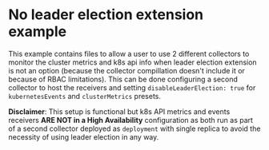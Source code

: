 # No leader election extension example
This example contains files to allow a user to use 2 different collectors to monitor the cluster metrics and k8s api info when leader election extension is not an option (because the collector compillation doesn't include it or because of RBAC limitations). 
This can be done configuring a second collector to host the receivers and setting `disableLeaderElection: true` for `kubernetesEvents` and `clusterMetrics` presets.

**Disclaimer**: This setup is functional but k8s API metrics and events receivers **ARE NOT in a High Availability** configuration as both run as part of a second collector deployed as `deployment` with single replica to avoid the necessity of using leader election in any way.